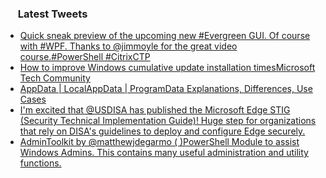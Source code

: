 <h3><a href="https://twitter.com/endi24"><img height=16 src="https://upload.wikimedia.org/wikipedia/sco/9/9f/Twitter_bird_logo_2012.svg"></a> Latest Tweets</h3>

<!-- BLOG-POST-LIST:START -->
- [Quick sneak preview of the upcoming new #Evergreen GUI. Of course with #WPF. Thanks to @jimmoyle for the great video course.#PowerShell #CitrixCTP](https://rss.app/articles/cb4e791f6f6d729c074351566bd3a7c508111d6e3b3aabe5c3bad355969266d3f70cea0d6adedc6ef5a56d75dc17079669d669e6ca10)
- [How to improve Windows cumulative update installation timesMicrosoft Tech Community](https://rss.app/articles/cb4e791f6f6d729c074351566bd3a7c508111d6e1a31b6e890b6c809918773d2f150f40f6fdadb6bf2ab6875dc170a9b67d368e8ca)
- [AppData | LocalAppData | ProgramData Explanations, Differences, Use Cases](https://rss.app/articles/cb4e791f6f6d729c074351566bd3a7c508111d6e1a31b6e890b6c809918773d2f150f40f6fdadb6afbaa627add1c069066dd6de9cb)
- [I'm excited that @USDISA has published the Microsoft Edge STIG (Security Technical Implementation Guide)! Huge step for organizations that rely on DISA's guidelines to deploy and configure Edge securely.](https://rss.app/articles/cb4e791f6f6d729c074351566bd3a7c508111d6e2c3ab3efedecb30d91c974d3e30bb04f76d9dd6ef1a6627ad61c089b66d26de9c0167d10)
- [AdminToolkit by @matthewjdegarmo (  )PowerShell Module to assist Windows Admins. This contains many useful administration and utility functions.](https://rss.app/articles/cb4e791f6f6d729c074351566bd3a7c508111d6e1a31b6e890b6c809918773d2f150f40f6fdada69f6a76c7fdd170d9563d06be8c7)
<!-- BLOG-POST-LIST:END -->
